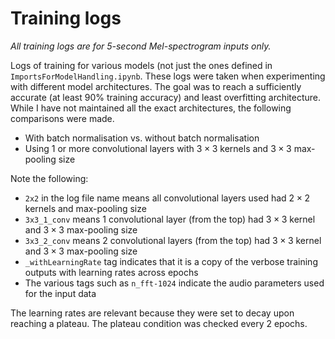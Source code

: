 # Training logs
_All training logs are for 5-second Mel-spectrogram inputs only._

Logs of training for various models (not just the ones defined in `ImportsForModelHandling.ipynb`. These logs were taken when experimenting with different model architectures. The goal was to reach a sufficiently accurate (at least 90% training accuracy) and least overfitting architecture. While I have not maintained all the exact architectures, the following comparisons were made.

- With batch normalisation vs. without batch normalisation
- Using 1 or more convolutional layers with $3 \times 3$ kernels and $3 \times 3$ max-pooling size

Note the following:

- `2x2` in the log file name means all convolutional layers used had $2 \times 2$ kernels and max-pooling size
- `3x3_1_conv` means 1 convolutional layer (from the top) had $3 \times 3$ kernel and $3 \times 3$ max-pooling size
- `3x3_2_conv` means 2 convolutional layers (from the top) had $3 \times 3$ kernel and $3 \times 3$ max-pooling size
- `_withLearningRate` tag indicates that it is a copy of the verbose training outputs with learning rates across epochs
- The various tags such as `n_fft-1024` indicate the audio parameters used for the input data

The learning rates are relevant because they were set to decay upon reaching a plateau. The plateau condition was checked every 2 epochs.
